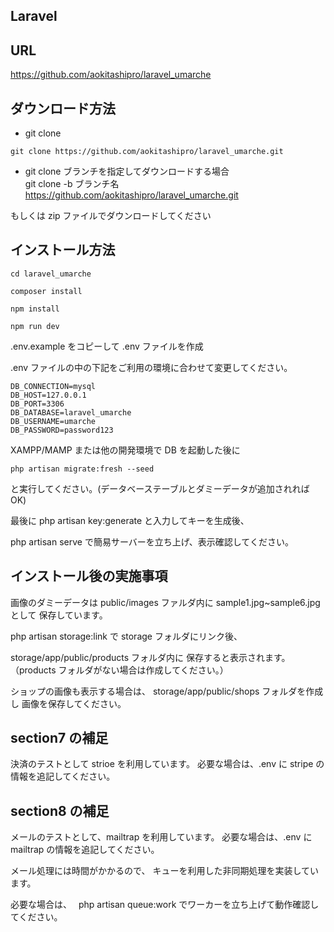 ## Laravel

## URL

https://github.com/aokitashipro/laravel_umarche

## ダウンロード方法

-   git clone

```
git clone https://github.com/aokitashipro/laravel_umarche.git
```

-   git clone ブランチを指定してダウンロードする場合<br>
    git clone -b ブランチ名 https://github.com/aokitashipro/laravel_umarche.git

もしくは zip ファイルでダウンロードしてください

## インストール方法

```
cd laravel_umarche
```

```
composer install
```

```
npm install
```

```
npm run dev
```

.env.example をコピーして .env ファイルを作成

.env ファイルの中の下記をご利用の環境に合わせて変更してください。

```
DB_CONNECTION=mysql
DB_HOST=127.0.0.1
DB_PORT=3306
DB_DATABASE=laravel_umarche
DB_USERNAME=umarche
DB_PASSWORD=password123
```

XAMPP/MAMP または他の開発環境で DB を起動した後に

```
php artisan migrate:fresh --seed
```

と実行してください。(データベーステーブルとダミーデータが追加されれば OK)

最後に
php artisan key:generate
と入力してキーを生成後、

php artisan serve
で簡易サーバーを立ち上げ、表示確認してください。

## インストール後の実施事項

画像のダミーデータは
public/images ファルダ内に
sample1.jpg~sample6.jpg として
保存しています。

php artisan storage:link で
storage フォルダにリンク後、

storage/app/public/products フォルダ内に
保存すると表示されます。
（products フォルダがない場合は作成してください。）

ショップの画像も表示する場合は、
storage/app/public/shops フォルダを作成し
画像を保存してください。

## section7 の補足

決済のテストとして strioe を利用しています。
必要な場合は、.env に stripe の情報を追記してください。

## section8 の補足

メールのテストとして、mailtrap を利用しています。
必要な場合は、.env に mailtrap の情報を追記してください。

メール処理には時間がかかるので、
キューを利用した非同期処理を実装しています。

必要な場合は、　 php artisan queue:work でワーカーを立ち上げて動作確認してください。
